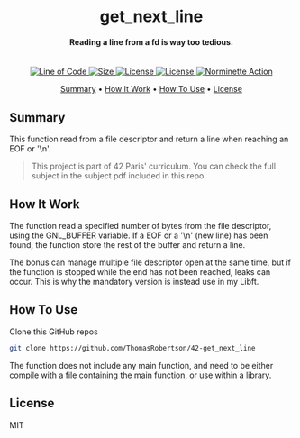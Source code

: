
<h1 align="center">
  get_next_line
  <br>
</h1>

<h4 align="center">Reading a line from a fd is way too tedious.
<br>
<br>
</h4>

<p align="center">
  <a href="https://github.com/ThomasRobertson/42-get_next_line">
    <img src="https://img.shields.io/tokei/lines/github/ThomasRobertson/42-get_next_line?style=flat-square"
         alt="Line of Code">
  </a>
  <a href="https://github.com/ThomasRobertson/42-get_next_line">
    <img src="https://img.shields.io/github/languages/code-size/ThomasRobertson/42-get_next_line?style=flat-square"
         alt="Size">
  </a>
  <a href="https://github.com/ThomasRobertson/42-get_next_line">
    <img src="https://img.shields.io/github/license/ThomasRobertson/42-get_next_line?style=flat-square"
         alt="License">
  </a>
  <a href="https://github.com/ThomasRobertson/42-get_next_line">
    <img src="https://img.shields.io/github/languages/top/ThomasRobertson/42-get_next_line?style=flat-square"
         alt="License">
  </a>
  <a href="https://github.com/ThomasRobertson/42-get_next_line/actions/workflows/norminette-action.yml">
    <img src="https://github.com/ThomasRobertson/42-get_next_line/actions/workflows/norminette-action.yml/badge.svg"
         alt="Norminette Action">
  </a> 
</p>

<p align="center">
  <a href="#summary">Summary</a> •
  <a href="#how-it-work">How It Work</a> •
  <a href="#how-to-use">How To Use</a> •
  <a href="#license">License</a>
</p>

## Summary

This function read from a file descriptor and return a line when reaching an EOF or '\n'.

> This project is part of 42 Paris' curriculum. You can check the full subject in the subject pdf included in this repo.

## How It Work

The function read a specified number of bytes from the file descriptor, using the GNL_BUFFER variable. If a EOF or a '\n' (new line) has been found, the function store the rest of the buffer and return a line.

The bonus can manage multiple file descriptor open at the same time, but if the function is stopped while the end has not been reached, leaks can occur. This is why the mandatory version is instead use in my Libft.

## How To Use

Clone this GitHub repos

```bash
git clone https://github.com/ThomasRobertson/42-get_next_line
```
The function does not include any main function, and need to be either compile with a file containing the main function, or use within a library.

## License

MIT
